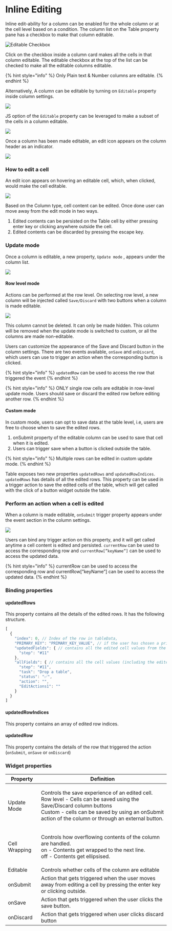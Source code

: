 # Inline Editing

Inline edit-ability for a column can be enabled for the whole column or at the cell level based on a condition. The column list on the Table property pane has a checkbox to make that column editable.

![Editable Checkbox](<../../.gitbook/assets/Editable checkbox - Inline editing.png>)

Click on the checkbox inside a column card makes all the cells in that column editable. The editable checkbox at the top of the list can be checked to make all the editable columns editable.

{% hint style="info" %}
Only Plain text & Number columns are editable.
{% endhint %}

Alternatively, A column can be editable by turning on `Editable` property inside column settings.

![](<../../.gitbook/assets/Editable preoperty.png>)

JS option of the `Editable` property can be leveraged to make a subset of the cells in a column editable.

![](<../../.gitbook/assets/Using JS in Editable.png>)

Once a column has been made editable, an edit icon appears on the column header as an indicator.

![](<../../.gitbook/assets/Edit icon on column header.png>)

### How to edit a cell

An edit icon appears on hovering an editable cell, which, when clicked, would make the cell editable.

![](<../../.gitbook/assets/Edit a cell.gif>)

Based on the Column type, cell content can be edited. Once done user can move away from the edit mode in two ways.

1. Edited contents can be persisted on the Table cell by either pressing enter key or clicking anywhere outside the cell.
2. Edited contents can be discarded by pressing the escape key.

### Update mode

Once a column is editable, a new property, `Update mode` , appears under the column list.

![](<../../.gitbook/assets/Update mode.png>)

#### **Row level mode**

Actions can be performed at the row level. On selecting row level, a new column will be injected called `Save/Discard` with two buttons when a column is made editable.

![](../../.gitbook/assets/SaveDiscard.jpg)

This column cannot be deleted. It can only be made hidden. This column will be removed when the update mode is switched to custom, or all the columns are made non-editable.

Users can customize the appearance of the Save and Discard button in the column settings. There are two events available, `onSave` and `onDiscard`, which users can use to trigger an action when the corresponding button is clicked.

{% hint style="info" %}
`updatedRow` can be used to access the row that triggered the event
{% endhint %}

{% hint style="info" %}
ONLY single row cells are editable in row-level update mode. Users should save or discard the edited row before editing another row.
{% endhint %}

#### **Custom mode**

In custom mode, users can opt to save data at the table level, i.e, users are free to choose when to save the edited rows.

1. onSubmit property of the editable column can be used to save that cell when it is edited.
2. Users can trigger save when a button is clicked outside the table.

{% hint style="info" %}
Multiple rows can be edited in custom update mode.
{% endhint %}

Table exposes two new properties `updatedRows` and `updatedRowIndices`. `updatedRows` has details of all the edited rows. This property can be used in a trigger action to save the edited cells of the table, which will get called with the click of a button widget outside the table.

### Perform an action when a cell is edited

When a column is made editable, `onSubmit` trigger property appears under the event section in the column settings.

![](../../.gitbook/assets/OnSubmit\_editable\_enabled.png)

Users can bind any trigger action on this property, and it will get called anytime a cell content is edited and persisted. `currentRow` can be used to access the corresponding row and `currentRow[”keyName”]` can be used to access the updated data.

{% hint style="info" %}
currentRow can be used to access the corresponding row and currentRow\[”keyName”] can be used to access the updated data.
{% endhint %}

### Binding properties

#### **updatedRows**

This property contains all the details of the edited rows. It has the following structure.

```jsx
[
  {
    "index": 0, // Index of the row in tableData,
    "PRIMARY_KEY": "PRIMARY_KEY_VALUE", // if the user has chosen a primary column id, its value will be present otherwise it will be ignored
    "updatedFields": { // contains all the edited cell values from the row
      "step": "#11"
    },
    "allFields": { // contains all the cell values (including the edited cells) from the row
      "step": "#11",
      "task": "Drop a table",
      "status": "✅",
      "action": "",
      "EditActions1": ""
    }
  }
]
```

#### **updatedRowIndices**

This property contains an array of edited row indices.

#### **updatedRow**

This property contains the details of the row that triggered the action (`onSubmit`, `onSave` or `onDiscard`)

### **Widget properties**



| Property      | Definition                                                                                                                                                                                                                             |
| ------------- | -------------------------------------------------------------------------------------------------------------------------------------------------------------------------------------------------------------------------------------- |
| Update Mode   | <p>Controls the save experience of an edited cell.<br>Row level - Cells can be saved using the Save/Discard column buttons<br>Custom - cells can be saved by using an onSubmit action of the column or through an external button.</p> |
| Cell Wrapping | <p>Controls how overflowing contents of the column are handled.<br>on - Contents get wrapped to the next line.<br>off - Contents get ellipsised.</p>                                                                                   |
| Editable      | Controls whether cells of the column are editable                                                                                                                                                                                      |
| onSubmit      | Action that gets triggered when the user moves away from editing a cell by pressing the enter key or clicking outside.                                                                                                                 |
| onSave        | Action that gets triggered when the user clicks the save button.                                                                                                                                                                       |
| onDiscard     | Action that gets triggered when user clicks discard button                                                                                                                                                                             |
